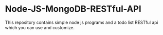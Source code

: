 # Node-JS-MongoDB-RESTful-API
This repository contains simple node js programs and a todo list RESTful api which you can use and customize.
